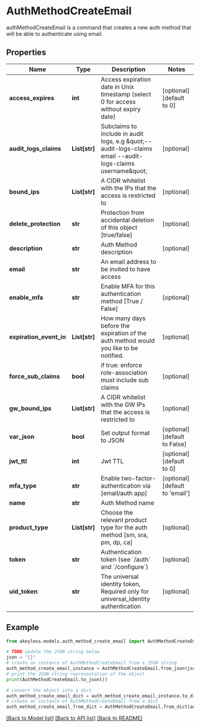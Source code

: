 # AuthMethodCreateEmail

authMethodCreateEmail is a command that creates a new auth method that will be able to authenticate using email.

## Properties

Name | Type | Description | Notes
------------ | ------------- | ------------- | -------------
**access_expires** | **int** | Access expiration date in Unix timestamp (select 0 for access without expiry date) | [optional] [default to 0]
**audit_logs_claims** | **List[str]** | Subclaims to include in audit logs, e.g \&quot;--audit-logs-claims email --audit-logs-claims username\&quot; | [optional] 
**bound_ips** | **List[str]** | A CIDR whitelist with the IPs that the access is restricted to | [optional] 
**delete_protection** | **str** | Protection from accidental deletion of this object [true/false] | [optional] 
**description** | **str** | Auth Method description | [optional] 
**email** | **str** | An email address to be invited to have access | 
**enable_mfa** | **str** | Enable MFA for this authentication method [True / False] | [optional] 
**expiration_event_in** | **List[str]** | How many days before the expiration of the auth method would you like to be notified. | [optional] 
**force_sub_claims** | **bool** | if true: enforce role-association must include sub claims | [optional] 
**gw_bound_ips** | **List[str]** | A CIDR whitelist with the GW IPs that the access is restricted to | [optional] 
**var_json** | **bool** | Set output format to JSON | [optional] [default to False]
**jwt_ttl** | **int** | Jwt TTL | [optional] [default to 0]
**mfa_type** | **str** | Enable two-factor-authentication via [email/auth app] | [optional] [default to 'email']
**name** | **str** | Auth Method name | 
**product_type** | **List[str]** | Choose the relevant product type for the auth method [sm, sra, pm, dp, ca] | [optional] 
**token** | **str** | Authentication token (see &#x60;/auth&#x60; and &#x60;/configure&#x60;) | [optional] 
**uid_token** | **str** | The universal identity token, Required only for universal_identity authentication | [optional] 

## Example

```python
from akeyless.models.auth_method_create_email import AuthMethodCreateEmail

# TODO update the JSON string below
json = "{}"
# create an instance of AuthMethodCreateEmail from a JSON string
auth_method_create_email_instance = AuthMethodCreateEmail.from_json(json)
# print the JSON string representation of the object
print(AuthMethodCreateEmail.to_json())

# convert the object into a dict
auth_method_create_email_dict = auth_method_create_email_instance.to_dict()
# create an instance of AuthMethodCreateEmail from a dict
auth_method_create_email_from_dict = AuthMethodCreateEmail.from_dict(auth_method_create_email_dict)
```
[[Back to Model list]](../README.md#documentation-for-models) [[Back to API list]](../README.md#documentation-for-api-endpoints) [[Back to README]](../README.md)


